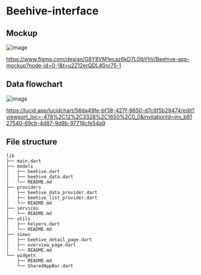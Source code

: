 # Beehive-interface

## Mockup

![image](https://github.com/user-attachments/assets/3632702c-9ab6-484f-a090-85d735df5c2d)

https://www.figma.com/design/G8Y8VM1ecaz6kD7L0IbYhV/Beehive-app-mockup?node-id=0-1&t=u2Z12erQDL40nr75-1

## Data flowchart

![image](https://github.com/user-attachments/assets/dd1e2436-a28d-4bc9-86a3-e525c4d18a3b)

https://lucid.app/lucidchart/56da49fe-bf38-427f-9650-d7c6f5b29474/edit?viewport_loc=-478%2C12%2C3328%2C1650%2C0_0&invitationId=inv_b8127540-69cb-4d87-9d9b-97718cfe54a9

## File structure

```
lib
├── main.dart
├── models
│   ├── beehive.dart
│   ├── beehive_data.dart
│   └── README.md
├── providers
│   ├── beehive_data_provider.dart
│   ├── beehive_list_provider.dart
│   └── README.md
├── services
│   └── README.md
├── utils
│   ├── helpers.dart
│   └── README.md
├── views
│   ├── beehive_detail_page.dart
│   ├── overview_page.dart
│   └── README.md
└── widgets
    ├── README.md
    └── SharedAppBar.dart
```

